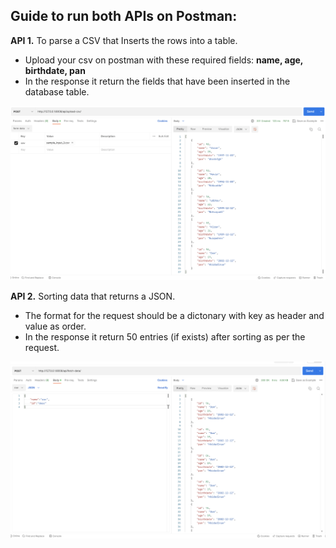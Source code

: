 ## Guide to run both APIs on Postman:

**API 1.** To parse a CSV that Inserts the rows into a table.
- Upload your csv on postman with these required fields: **name, age, birthdate, pan**
- In the response it return the fields that have been inserted in the database table.

![Postman Screenshot 1](https://github.com/varunishad/API_project/blob/main/api1_ss.png?raw=true)


**API 2.** Sorting data that returns a JSON.
- The format for the request should be a dictonary with key as header and value as order.
- In the response it return 50 entries (if exists) after sorting as per the request.

![Postman Screenshot 2](https://github.com/varunishad/API_project/blob/main/api2_ss.png?raw=true)


